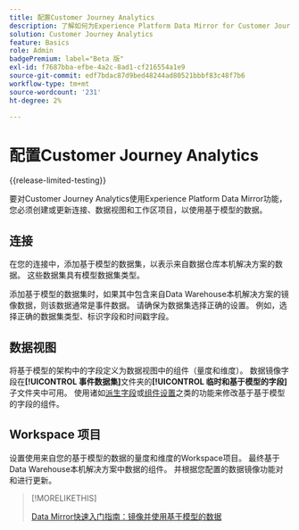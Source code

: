 ```yaml
---
title: 配置Customer Journey Analytics
description: 了解如何为Experience Platform Data Mirror for Customer Journey Analytics配置Customer Journey Analytics连接、数据视图和项目
solution: Customer Journey Analytics
feature: Basics
role: Admin
badgePremium: label="Beta 版"
exl-id: f7687bba-efbe-4a2c-8ad1-cf216554a1e9
source-git-commit: edf7bdac87d9bed48244ad80521bbbf83c48f7b6
workflow-type: tm+mt
source-wordcount: '231'
ht-degree: 2%

---
```


# 配置Customer Journey Analytics

{{release-limited-testing}}

要对Customer Journey Analytics使用Experience Platform Data Mirror功能，您必须创建或更新连接、数据视图和工作区项目，以使用基于模型的数据。

## 连接

在您的连接中，添加基于模型的数据集，以表示来自数据仓库本机解决方案的数据。 这些数据集具有模型数据集类型。

添加基于模型的数据集时，如果其中包含来自Data Warehouse本机解决方案的镜像数据，则该数据通常是事件数据。 请确保为数据集选择正确的设置。 例如，选择正确的数据集类型、标识字段和时间戳字段。


## 数据视图

将基于模型的架构中的字段定义为数据视图中的组件（量度和维度）。 数据镜像字段在&#x200B;**[!UICONTROL 事件数据集]**&#x200B;文件夹的&#x200B;**[!UICONTROL 临时和基于模型的字段]**&#x200B;子文件夹中可用。 使用诸如[派生字段](/help/data-views/derived-fields/derived-fields.md)或[组件设置](/help/data-views/component-settings/overview.md)之类的功能来修改基于基于模型的字段的组件。


## Workspace 项目

设置使用来自您的基于模型的数据的量度和维度的Workspace项目。 最终基于Data Warehouse本机解决方案中数据的组件。 并根据您配置的数据镜像功能对和进行更新。

>[!MORELIKETHIS]
>
>[Data Mirror快速入门指南：镜像并使用基于模型的数据](model-based.md)
>
